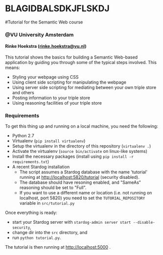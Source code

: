 # BLAGIDBALSDKJFLSKDJ
#Tutorial for the Semantic Web course
### @VU University Amsterdam
#### Rinke Hoekstra (<rinke.hoekstra@vu.nl>)

This tutorial shows the basics for building a Semantic Web-based application by guiding you through some of the typical steps involved. This means:

* Styling your webpage using CSS
* Using client side scripting for manipulating the webpage
* Using server side scripting for mediating between your own triple store and others
* Posting information to your triple store
* Using reasoning facilities of your triple store

### Requirements

To get this thing up and running on a local machine, you need the following:

* Python 2.7
* Virtualenv (`pip install virtualenv`)
* Setup the virtualenv in the directory of this repository (`virtualenv .`)
* Activate the virtualenv (`source bin/activate` on linux-like systems)
* Install the necessary packages (install using `pip install -r requirements.txt`)
* A recent Stardog installation
	* The script assumes a Stardog database with the name 'tutorial' running at <http://localhost:5820/tutorial> (security disabled).
	* The database should have resoning enabled, and "SameAs" reasoning should be set to "Full".
	* If you want to use a different name or location (i.e. not running on localhost, port 5820) you need to set the `TUTORIAL_REPOSITORY` variable in `src/tutorial.py`

Once everything is ready:

* start your Stardog server with `stardog-admin server start --disable-security`,
* change dir into the `src` directory, and
* run `python tutorial.py`.

The tutorial is then running at <http://localhost:5000> .
